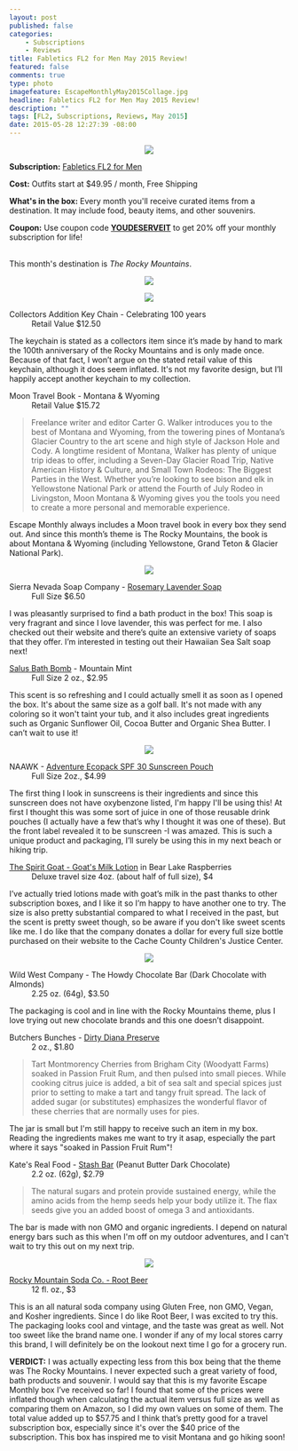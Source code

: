 ```yaml
---
layout: post
published: false
categories: 
    - Subscriptions
    - Reviews
title: Fabletics FL2 for Men May 2015 Review!
featured: false
comments: true
type: photo
imagefeature: EscapeMonthlyMay2015Collage.jpg
headline: Fabletics FL2 for Men May 2015 Review!
description: ""
tags: [FL2, Subscriptions, Reviews, May 2015]
date: 2015-05-28 12:27:39 -08:00
---
```


<center><img src='/images/EscapeMonthlyMay2015Box.jpg'></center>
<p><b>Subscription:</b> <a href="http://www.fabletics.com/invite/whatsupmailbox/">Fabletics FL2 for Men</a></p>
<p><b>Cost:</b> Outfits start at $49.95 / month, Free Shipping</p>
<p><b>What's in the box:</b> Every month you'll receive curated items from a destination. It may include food, beauty items, and other souvenirs.</p>
<p><b>Coupon:</b> Use coupon code <a href="http://escapemonthly.com/"><b>YOUDESERVEIT</b></a> to get 20% off your monthly subscription for life!</p>
<br>

<DT>This month's destination is <i>The Rocky Mountains</i>.</DT>
<p><center><img src='/images/EscapeMonthlyMay2015Items.jpg'></center></p>

<center><img src='/images/EscapeMonthlyMay2015Book.jpg'></center>
<DL>
<DT>Collectors Addition Key Chain - Celebrating 100 years</DT>
<DD>Retail Value $12.50</DD>
<p>The keychain is stated as a collectors item since it’s made by hand to mark the 100th anniversary of the Rocky Mountains and is only made once. Because of that fact, I won’t argue on the stated retail value of this keychain, although it does seem inflated. It's not my favorite design, but I’ll happily accept another keychain to my collection.</p>
</DL>
<DL>
<DT>Moon Travel Book - Montana & Wyoming</DT>
<DD>Retail Value $15.72</DD>
<blockquote>Freelance writer and editor Carter G. Walker introduces you to the best of Montana and Wyoming, from the towering pines of Montana’s Glacier Country to the art scene and high style of Jackson Hole and Cody. A longtime resident of Montana, Walker has plenty of unique trip ideas to offer, including a Seven-Day Glacier Road Trip, Native American History & Culture, and Small Town Rodeos: The Biggest Parties in the West. Whether you’re looking to see bison and elk in Yellowstone National Park or attend the Fourth of July Rodeo in Livingston, Moon Montana & Wyoming gives you the tools you need to create a more personal and memorable experience.</blockquote>
<p>Escape Monthly always includes a Moon travel book in every box they send out. And since this month’s theme is The Rocky Mountains, the book is about Montana & Wyoming (including Yellowstone, Grand Teton & Glacier National Park).</p>
</DL>
<center><img src='/images/EscapeMonthlyMay2015Bath.jpg'></center>
<DL>
<DT>Sierra Nevada Soap Company - <a href="http://www.nevadasoap.com/index.php/our-store/product/14-rosemary-lavender">Rosemary Lavender Soap</a></DT>
<DD>Full Size $6.50</DD>
<p>I was pleasantly surprised to find a bath product in the box! This soap is very fragrant and since I love lavender, this was perfect for me. I also checked out their website and there’s quite an extensive variety of soaps that they offer. I’m interested in testing out their Hawaiian Sea Salt soap next!</p>
</DL>
<DL>
<DT><a href="http://www.shopsalus.com/Bath-Bombs-s/27.htm">Salus Bath Bomb</a> - Mountain Mint</DT>
<DD>Full Size 2 oz., $2.95</DD>
<p>This scent is so refreshing and I could actually smell it as soon as I opened the box. It's about the same size as a golf ball. It's not made with any coloring so it won't taint your tub, and it also includes great ingredients such as Organic Sunflower Oil, Cocoa Butter and Organic Shea Butter. I can’t wait to use it!</p>
</DL>
<center><img src='/images/EscapeMonthlyMay2015Skincare.jpg'></center>
<DL>
<DT>NAAWK - <a href="http://www.naawk.com/sunscreen/adventure-eco-pack-spf-30.html">Adventure Ecopack SPF 30 Sunscreen Pouch</a></DT>
<DD>Full Size 2oz., $4.99</DD>
<p>The first thing I look in sunscreens is their ingredients and since this sunscreen does not have oxybenzone listed, I'm happy I'll be using this! At first I thought this was some sort of juice in one of those reusable drink pouches (I actually have a few that’s why I thought it was one of these). But the front label revealed it to be sunscreen -I was amazed. This is such a unique product and packaging, I’ll surely be using this in my next beach or hiking trip.</p>
</DL>
<DL>
<DT><a href="http://www.spiritgoat.com/proddetail.php?prod=aa-2cml">The Spirit Goat - Goat's Milk Lotion</a> in Bear Lake Raspberries</DT>
<DD>Deluxe travel size 4oz. (about half of full size), $4</DD>
<p>I’ve actually tried lotions made with goat’s milk in the past thanks to other subscription boxes, and I like it so I’m happy to have another one to try. The size is also pretty substantial compared to what I received in the past, but the scent is pretty sweet though, so be aware if you don't like sweet scents like me. I do like that the company donates a dollar for every full size bottle purchased on their website to the Cache County Children's Justice Center. </p>
</DL>
<center><img src='/images/EscapeMonthlyMay2015Food.jpg'></center>
<DL>
<DT>Wild West Company - The Howdy Chocolate Bar (Dark Chocolate with Almonds)</DT>
<DD>2.25 oz. (64g), $3.50</DD>
<p>The packaging is cool and in line with the Rocky Mountains theme, plus I love trying out new chocolate brands and this one doesn’t disappoint.
<DL>
<DT>Butchers Bunches - <a href="http://butchersbunches.com/shop/dirty-diana">Dirty Diana Preserve</a></DT>
<DD>2 oz., $1.80</DD>
<blockquote>Tart Montmorency Cherries from Brigham City (Woodyatt Farms) soaked in Passion Fruit Rum, and then pulsed into small pieces. While cooking citrus juice is added, a bit of sea salt and special spices just prior to setting to make a tart and tangy fruit spread. The lack of added sugar (or substitutes) emphasizes the wonderful flavor of these cherries that are normally uses for pies.</blockquote>
<p>The jar is small but I'm still happy to receive such an item in my box. Reading the ingredients makes me want to try it asap, especially the part where it says "soaked in Passion Fruit Rum"!</p>
<DL>
<DT>Kate's Real Food - <a href="http://store.katesrealfood.com/kates-stash-bar/">Stash Bar</a> (Peanut Butter Dark Chocolate)</DT>
<DD>2.2 oz. (62g), $2.79</DD>
<blockquote>The natural sugars and protein provide sustained energy, while the amino acids from the hemp seeds help your body utilize it. The flax seeds give you an added boost of omega 3 and antioxidants.</blockquote>
<p>The bar is made with non GMO and organic ingredients. I depend on natural energy bars such as this when I'm off on my outdoor adventures, and I can't wait to try this out on my next trip.</p>
<center><img src='/images/EscapeMonthlyMay2015Beer.jpg'></center>
<DL>
<DT><a href="http://www.rockymountainsoda.com/flavors/">Rocky Mountain Soda Co. - Root Beer</a></DT>
<DD>12 fl. oz., $3</DD>
<p>This is an all natural soda company using Gluten Free, non GMO, Vegan, and Kosher ingredients. Since I do like Root Beer, I was excited to try this. The packaging looks cool and vintage, and the taste was great as well. Not too sweet like the brand name one. I wonder if any of my local stores carry this brand, I will definitely be on the lookout next time I go for a grocery run.</p> 

<p><b>VERDICT:</b> I was actually expecting less from this box being that the theme was The Rocky Mountains. I never expected such a great variety of food, bath products and souvenir. I would say that this is my favorite Escape Monthly box I’ve received so far! I found that some of the prices were inflated though when calculating the actual item versus full size as well as comparing them on Amazon, so I did my own values on some of them. The total value added up to $57.75 and I think that’s pretty good for a travel subscription box, especially since it's over the $40 price of the subscription. This box has inspired me to visit Montana and go hiking soon!</p>

